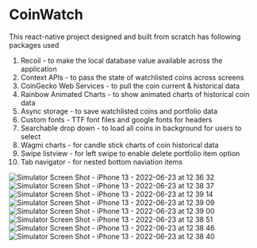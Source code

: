 # CoinWatch
This react-native project designed and built from scratch has following packages used
1. Recoil - to make the local database value available across the application
2. Context APIs - to pass the state of watchlisted coins across screens
3. CoinGecko Web Services - to pull the coin current & historical data
4. Rainbow Animated Charts - to show animated charts of historical coin data 
5. Async storage - to save watchlisted coins and portfolio data
6. Custom fonts - TTF font files and google fonts for headers
7. Searchable drop down - to load all coins in background for users to select
8. Wagmi charts - for candle stick charts of coin historical data
9. Swipe listview - for left swipe to enable delete portfolio item option
10. Tab navigator - for nested bottom naviation items

![Simulator Screen Shot - iPhone 13 - 2022-06-23 at 12 36 32](https://user-images.githubusercontent.com/5158162/175210713-af93255a-9401-4603-a3f2-bb4d03212448.png)
![Simulator Screen Shot - iPhone 13 - 2022-06-23 at 12 38 37](https://user-images.githubusercontent.com/5158162/175210712-cad8d738-2294-46a2-8def-da2444f5cb3c.png)
![Simulator Screen Shot - iPhone 13 - 2022-06-23 at 12 39 14](https://user-images.githubusercontent.com/5158162/175210701-480860ed-cc06-4de8-b692-03a7427cddb3.png)
![Simulator Screen Shot - iPhone 13 - 2022-06-23 at 12 39 09](https://user-images.githubusercontent.com/5158162/175210702-99edf2f4-58ef-4dda-bef5-47fbb0ee55e4.png)
![Simulator Screen Shot - iPhone 13 - 2022-06-23 at 12 39 00](https://user-images.githubusercontent.com/5158162/175210704-906347b9-dbf8-4fb9-a835-79f1e85cd5f5.png)
![Simulator Screen Shot - iPhone 13 - 2022-06-23 at 12 38 51](https://user-images.githubusercontent.com/5158162/175210707-514251a3-70c6-4d5e-b904-919026e738c7.png)
![Simulator Screen Shot - iPhone 13 - 2022-06-23 at 12 38 46](https://user-images.githubusercontent.com/5158162/175210708-0d61da55-c46b-4026-b84e-eaa50ccb9500.png)
![Simulator Screen Shot - iPhone 13 - 2022-06-23 at 12 38 40](https://user-images.githubusercontent.com/5158162/175210711-2f09ed60-fd2b-4ac0-808a-da5741548136.png)
